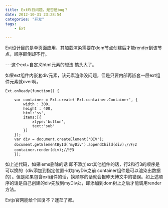```yaml
---
title: Ext昨日问题，是否是bug？
date: 2012-10-31 23:28:54
categories: "开发"
tags:
	- Ext

---
```


Ext设计目的是单页面应用，其加载渲染需要在dom节点创建后才能render到该节点，顺序颠倒却不行。

\---这个ext+自定义html元素的想法 搞头大了。

如果ext组件内嵌套div元素，该元素渲染没问题，但是只要内部再嵌套一层ext组件元素就over啊。

``````````
Ext.onReady(function() {

	var container = Ext.create('Ext.container.Container', {
		width : 300,
		height : 400,
        html:'ss',
        items:[{
        	xtype:'button',
        	text:'sub'
        }]
	});
	var div = document.createElement('DIV');
	document.getElementById('myDiv').appendChild(div);//行2
	container.render(div);//行3
	});
``````````


如上述代码，如果iems删除的话 即不添加ext其他组件的话，行2和行3的顺序是可以换的（div添加到指定位置-id为myDiv之前 container组件是可以渲染出数据的）。但是如果包含ext组件的话，换顺序的话就会报昨天博文中的错误。如上述顺序的话是自己创建的div先放到myDiv处，即添加到dom树上之后才能调用render方法。

Extjs官网能给个回复不？迷茫了都。